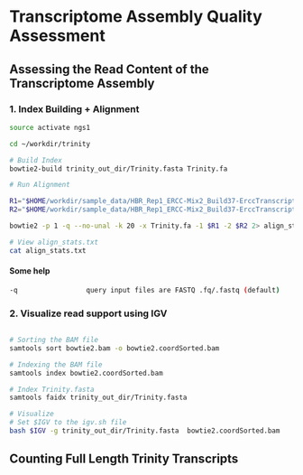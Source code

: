 # Transcriptome Assembly Quality Assessment

## Assessing the Read Content of the Transcriptome Assembly

### 1. Index Building + Alignment

```bash
source activate ngs1

cd ~/workdir/trinity

# Build Index
bowtie2-build trinity_out_dir/Trinity.fasta Trinity.fa

# Run Alignment

R1="$HOME/workdir/sample_data/HBR_Rep1_ERCC-Mix2_Build37-ErccTranscripts-chr22.read1.fastq.gz"
R2="$HOME/workdir/sample_data/HBR_Rep1_ERCC-Mix2_Build37-ErccTranscripts-chr22.read2.fastq.gz"

bowtie2 -p 1 -q --no-unal -k 20 -x Trinity.fa -1 $R1 -2 $R2 2> align_stats.txt| samtools view -@10 -Sb -o bowtie2.bam

# View align_stats.txt
cat align_stats.txt

```

#### Some help

```bash
-q                 query input files are FASTQ .fq/.fastq (default)


```


### 2. Visualize read support using IGV

```bash

# Sorting the BAM file
samtools sort bowtie2.bam -o bowtie2.coordSorted.bam

# Indexing the BAM file
samtools index bowtie2.coordSorted.bam

# Index Trinity.fasta
samtools faidx trinity_out_dir/Trinity.fasta

# Visualize
# Set $IGV to the igv.sh file
bash $IGV -g trinity_out_dir/Trinity.fasta  bowtie2.coordSorted.bam
```

## Counting Full Length Trinity Transcripts
